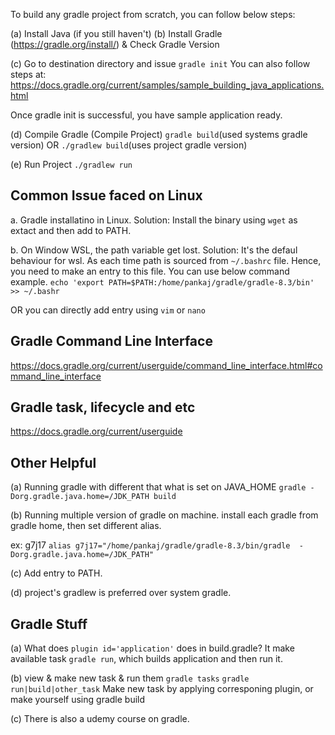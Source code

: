 To build any gradle project from scratch, you can follow below steps:

(a) Install Java (if you still haven't)
(b) Install Gradle (https://gradle.org/install/) & Check Gradle Version

(c) Go to destination directory and issue `gradle init`
You can also follow steps at: https://docs.gradle.org/current/samples/sample_building_java_applications.html

Once gradle init is successful, you have sample application ready.

(d) Compile Gradle (Compile Project) 
`gradle build`(used systems gradle version) OR `./gradlew build`(uses project gradle version)

(e) Run Project
`./gradlew run`



## Common Issue faced on Linux
a. Gradle installatino in Linux.
Solution: Install the binary using `wget` as extact and then add to PATH.

b. On Window WSL, the path variable get lost.
Solution: It's the defaul behaviour for wsl. As each time path is sourced from `~/.bashrc` file.
Hence, you need to make an entry to this file. You can use below command example.
`echo 'export PATH=$PATH:/home/pankaj/gradle/gradle-8.3/bin' >> ~/.bashr`

OR you can directly add entry using `vim` or `nano`

## Gradle Command Line Interface
https://docs.gradle.org/current/userguide/command_line_interface.html#command_line_interface

## Gradle task, lifecycle and etc
https://docs.gradle.org/current/userguide

## Other Helpful
(a) Running gradle with different that what is set on JAVA_HOME
`gradle -Dorg.gradle.java.home=/JDK_PATH build`

(b) Running multiple version of gradle on machine.
install each gradle from gradle home, then set different alias.

ex: g7j17 `alias g7j17="/home/pankaj/gradle/gradle-8.3/bin/gradle  -Dorg.gradle.java.home=/JDK_PATH"`

(c) Add entry to PATH.

(d) project's gradlew is preferred over system gradle.

## Gradle Stuff 
(a) What does `plugin id='application'` does in build.gradle?
It make available task `gradle run`, which builds application and then run it.

(b) view & make new task & run them
`gradle tasks`
`gradle run|build|other_task`
Make new task by applying corresponing plugin, or make yourself using gradle build

(c) There is also a udemy course on gradle.